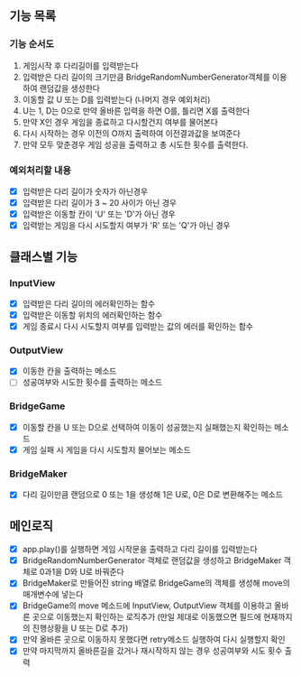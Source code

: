 ## 기능 목록

### 기능 순서도

1. 게임시작 후 다리길이를 입력받는다
2. 입력받은 다리 길이의 크기만큼 BridgeRandomNumberGenerator객체를 이용하여 랜덤값을 생성한다
3. 이동할 값 U 또는 D를 입력받는다 (나머지 경우 예외처리)
4. U는 1, D는 0으로 만약 올바른 입력을 하면 O를, 틀리면 X를 출력한다
5. 만약 X인 경우 게임을 종료하고 다시할건지 여부를 물어본다
6. 다시 시작하는 경우 이전의 O까지 출력하여 이전결과값을 보여준다
7. 만약 모두 맞춘경우 게임 성공을 출력하고 총 시도한 횟수를 출력한다.

### 예외처리할 내용

- [x] 입력받은 다리 길이가 숫자가 아닌경우
- [x] 입력받은 다리 길이가 3 ~ 20 사이가 아닌 경우
- [x] 입력받은 이동할 칸이 'U' 또는 'D'가 아닌 경우
- [x] 입력받는 게임을 다시 시도할지 여부가 'R' 또는 'Q'가 아닌 경우

## 클래스별 기능

### InputView

- [x] 입력받은 다리 길이의 에러확인하는 함수
- [x] 입력받은 이동할 위치의 에러확인하는 함수
- [x] 게임 종료시 다시 시도할지 여부를 입력받는 값의 에러를 확인하는 함수

### OutputView

- [x] 이동한 칸을 출력하는 메소드
- [ ] 성공여부와 시도한 횟수를 출력하는 메소드

### BridgeGame

- [x] 이동할 칸을 U 또는 D으로 선택하여 이동이 성공했는지 실패했는지 확인하는 메소드
- [x] 게임 실패 시 게임을 다시 시도할지 물어보는 메소드

### BridgeMaker

- [x] 다리 길이만큼 랜덤으로 0 또는 1을 생성해 1은 U로, 0은 D로 변환해주는 메소드

## 메인로직

- [x] app.play()를 실행하면 게임 시작문을 출력하고 다리 길이를 입력받는다
- [x] BridgeRandomNumberGenerator 객체로 랜덤값을 생성하고 BridgeMaker 객체로 0과1을 D와 U로 바꿔준다
- [x] BridgeMaker로 만들어진 string 배열로 BridgeGame의 객체를 생성해 move의 매개변수에 넣는다
- [x] BridgeGame의 move 메소드에 InputView, OutputView 객체를 이용하고 올바른 곳으로 이동했는지 확인하는 로직추가 (만일 제대로 이동했으면 필드에 현재까지의 진행상황을 U 또는 D로 추가)
- [x] 만약 올바른 곳으로 이동하지 못했다면 retry메소드 실행하여 다시 실행할지 확인
- [x] 만약 마지막까지 올바른길을 갔거나 재시작하지 않는 경우 성공여부와 시도 횟수 출력
